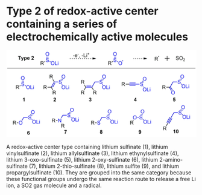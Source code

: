 # Type 2 of redox-active center containing a series of electrochemically active molecules
![My Local Image](../Images/Type02.png 'Type 2 of redox-active center containing a series of electrochemically active')

A redox-active center type containing lithium sulfinate (1), lithium vinylsulfinate (2), lithium  allylsulfinate (3), lithium ethynylsulfinate (4), lithium 3-oxo-sulfinate (5), lithium 2-oxy-sulfinate (6), lithium 2-amino-sulfinate (7), lithium 2-thio-sulfinate (8), lithium sulfite (9), and lithium propargylsulfinate (10). They are grouped into the same category because these functional groups undergo the same reaction route to release a free Li ion, a SO2 gas molecule and a radical.